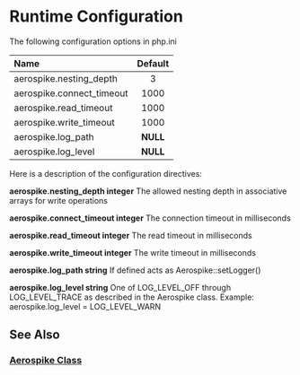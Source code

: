 
# Runtime Configuration

The following configuration options in php.ini

| Name  | Default  |
|:------|:---------:|
| aerospike.nesting_depth |  3  |
| aerospike.connect_timeout | 1000 |
| aerospike.read_timeout | 1000 |
| aerospike.write_timeout | 1000 |
| aerospike.log_path | **NULL** |
| aerospike.log_level | **NULL** |

Here is a description of the configuration directives:

**aerospike.nesting_depth integer**
    The allowed nesting depth in associative arrays for write operations

**aerospike.connect_timeout integer**
    The connection timeout in milliseconds

**aerospike.read_timeout integer**
    The read timeout in milliseconds

**aerospike.write_timeout integer**
    The write timeout in milliseconds

**aerospike.log_path string**
    If defined acts as Aerospike::setLogger()

**aerospike.log_level string**
    One of LOG_LEVEL_OFF through LOG_LEVEL_TRACE as described in the Aerospike
    class. Example: aerospike.log_level = LOG_LEVEL_WARN

## See Also

### [Aerospike Class](aerospike.md)
